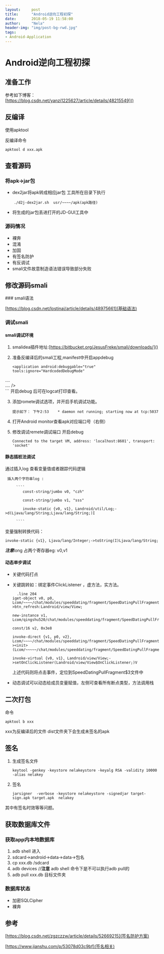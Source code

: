 ```yaml
---
layout:     post
title:      "Android逆向工程初探"
date:       2018-05-19 11:58:00
author:     "Nela"
header-img: "img/post-bg-rwd.jpg"
tags:
- Android-Application
---
```

# Android逆向工程初探

## 准备工作

参考如下博客：
[https://blog.csdn.net/yanzi1225627/article/details/48215549]()

## 反编译

使用apktool 

反编译命令

```
apktool d xxx.apk 
```


## 查看源码

### 将apk->jar包

- dex2jar将apk转成相应jar包
工具所在目录下执行

```
	./d2j-dex2jar.sh  usr/~~~~/apk(apk路径)
```

- 将生成的jar包丢进打开的JD-GUI工具中

### 源码情况

- 裸奔
- 混淆
- 加固
- 有签名防护
- 有反调试
- smali文件故意制造语法错误导致部分失败

## 修改源码smali

### smali语法

[https://blog.csdn.net/lostinai/article/details/48975661](基础语法)

### 调试smali

#### smali调试环境

1. smalidea插件地址:[https://bitbucket.org/JesusFreke/smali/downloads/]()
2. 准备反编译后的smali工程,manifest中开启appdebug

	```
	<application android:debuggable="true" tools:ignore="HardcodedDebugMode"  
....  
.... />  
	```
	开启debug 后可在logcat打印查看。

3. 添加romete调试选项，并开启手机调试功能。
	
	```
	提示如下： 下午2:53	* daemon not running; starting now at tcp:5037
	```
	
4. 打开Android monitor查看apk对应端口号（右侧）
5. 修改调试remete调试端口 开启debug
  
   ```
   Connected to the target VM, address: 'localhost:8601', transport: 'socket'
   ```
   
#### 静态插桩法调试

通过插入log 查看变量值或者跟踪代码逻辑

```
 插入两个字符串log :
  
	 ````
	    const-string/jumbo v0, "czh"
	
	    const-string/jumbo v1, "sss"
	
	    invoke-static {v0, v1}, Landroid/util/Log;->d(Ljava/lang/String;Ljava/lang/String;)I
	
	 ````

```
变量强制转换代码：

```
invoke-static {v1}, Ljava/lang/Integer;->toString(I)Ljava/lang/String;  

```
***注意***long 占两个寄存器eg: v0,v1

#### 动态单步调试

- 关键代码打点
- 关键跳转如：绑定事件ClickListener ，虚方法，实方法。
	
	```
	  .line 204
    iget-object v0, p0, Lcom/~~~~/chat/modules/speeddating/fragment/SpeedDatingPullFragment;->btn_refresh:Landroid/view/View;

    new-instance v1, Lcom/qingshu520/chat/modules/speeddating/fragment/SpeedDatingPullFragment$3;

    const/16 v2, 0x3e8

    invoke-direct {v1, p0, v2}, Lcom/~~~~/chat/modules/speeddating/fragment/SpeedDatingPullFragment$3;-><init>(Lcom/~~~~~/chat/modules/speeddating/fragment/SpeedDatingPullFragment;I)V

    invoke-virtual {v0, v1}, Landroid/view/View;->setOnClickListener(Landroid/view/View$OnClickListener;)V

	```
	上述代码则将点击事件，定位到SpeedDatingPullFragment$3文件中
	
- 动态调试可以动态给成员变量赋值，左侧可查看所有断点类型，方法调用栈


## 二次打包
命令

```
apktool b xxx
```

xxx为反编译后的文件
dist文件夹下会生成未签名的apk 


## 签名

1. 生成签名文件
	
	```
	keytool -genkey -keystore nelakeystore -keyalg RSA -validity 10000 -alias nelakey
	
	```

2. 签名
	
	```
	jarsigner  -verbose -keystore nelakeystore -signedjar target-sign.apk target.apk  nelakey
	
	```

其中有签名时效等等问题。

## 获取数据库文件

### 获取app内本地数据库

1. adb shell 进入
2. sdcard->android->data->data->包名
3. cp xxx.db /sdcard  
4. adb devices  //**注意** adb shell 命令下是不可以执行adb pull的
5. adb pull xxx.db  目标文件夹

### 数据库状态

- 加密SQLCipher
- 裸奔

## 参考

[https://blog.csdn.net/zgzczzw/article/details/52669215](签名防护方案)

[https://www.jianshu.com/p/53078d03c9bf](签名相关)


